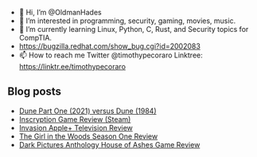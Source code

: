 - 👋 Hi, I’m @OldmanHades
- 👀 I’m interested in programming, security, gaming, movies, music.
- 🌱 I’m currently learning Linux, Python, C, Rust, and Security topics for CompTIA.
- https://bugzilla.redhat.com/show_bug.cgi?id=2002083
- 📫 How to reach me Twitter @timothypecoraro
Linktree: https://linktr.ee/timothypecoraro

## Blog posts
<!-- BLOG-POST-LIST:START -->
- [Dune Part One (2021) versus Dune (1984)](https://medium.com/@timothypecoraro/dune-part-one-2021-versus-dune-1984-4dcf00a95982?source=rss-5097f5c9b801------2)
- [Inscryption Game Review (Steam)](https://medium.com/@timothypecoraro/inscryption-game-review-steam-608c308a7fe7?source=rss-5097f5c9b801------2)
- [Invasion Apple+ Television Review](https://medium.com/@timothypecoraro/invasion-apple-television-review-ec696ccb86c6?source=rss-5097f5c9b801------2)
- [The Girl in the Woods Season One Review](https://medium.com/@timothypecoraro/the-girl-in-the-woods-season-one-review-5a224833feaf?source=rss-5097f5c9b801------2)
- [Dark Pictures Anthology House of Ashes Game Review](https://medium.com/@timothypecoraro/dark-pictures-anthology-house-of-ashes-game-review-a7db632639f9?source=rss-5097f5c9b801------2)
<!-- BLOG-POST-LIST:END -->
